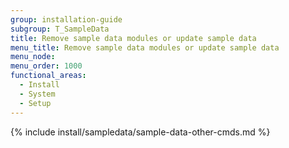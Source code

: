 ```yaml
---
group: installation-guide
subgroup: T_SampleData
title: Remove sample data modules or update sample data
menu_title: Remove sample data modules or update sample data
menu_node:
menu_order: 1000
functional_areas:
  - Install
  - System
  - Setup
---
```


{% include install/sampledata/sample-data-other-cmds.md %}
